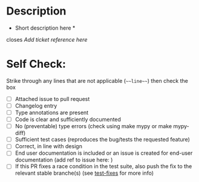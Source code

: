 # Description

* Short description here *

closes *Add ticket reference here*

# Self Check:

Strike through any lines that are not applicable (`~~line~~`) then check the box

- [ ] Attached issue to pull request
- [ ] Changelog entry
- [ ] Type annotations are present
- [ ] Code is clear and sufficiently documented
- [ ] No (preventable) type errors (check using make mypy or make mypy-diff)
- [ ] Sufficient test cases (reproduces the bug/tests the requested feature)
- [ ] Correct, in line with design
- [ ] End user documentation is included or an issue is created for end-user documentation (add ref to issue here: )
- [ ] If this PR fixes a race condition in the test suite, also push the fix to the relevant stable branche(s) (see [test-fixes](https://internal.inmanta.com/development/core/tasks/build-master.html#test-fixes) for more info)
